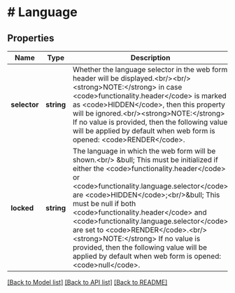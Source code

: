 # # Language

## Properties

Name | Type | Description | Notes
------------ | ------------- | ------------- | -------------
**selector** | **string** | Whether the language selector in the web form header will be displayed.&lt;br/&gt;&lt;br/&gt;&lt;strong&gt;NOTE:&lt;/strong&gt; in case &lt;code&gt;functionality.header&lt;/code&gt; is marked as &lt;code&gt;HIDDEN&lt;/code&gt;, then this property will be ignored.&lt;br/&gt;&lt;strong&gt;NOTE:&lt;/strong&gt; If no value is provided, then the following value will be applied by default when web form is opened: &lt;code&gt;RENDER&lt;/code&gt;. | [optional]
**locked** | **string** | The language in which the web form will be shown.&lt;br/&gt; &amp;bull; This must be initialized if either the &lt;code&gt;functionality.header&lt;/code&gt; or &lt;code&gt;functionality.language.selector&lt;/code&gt; are &lt;code&gt;HIDDEN&lt;/code&gt;;&lt;br/&gt;&amp;bull; This must be null if both &lt;code&gt;functionality.header&lt;/code&gt; and &lt;code&gt;functionality.language.selector&lt;/code&gt; are set to &lt;code&gt;RENDER&lt;/code&gt;.&lt;br/&gt;&lt;strong&gt;NOTE:&lt;/strong&gt; If no value is provided, then the following value will be applied by default when web form is opened: &lt;code&gt;null&lt;/code&gt;. | [optional]

[[Back to Model list]](../../README.md#models) [[Back to API list]](../../README.md#endpoints) [[Back to README]](../../README.md)
